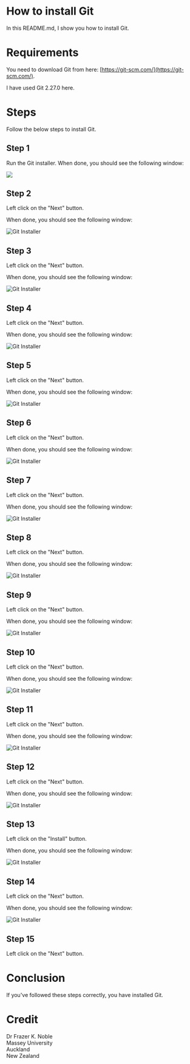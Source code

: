 # How to install Git

In this README.md, I show you how to install Git.

# Requirements

You need to download Git from here: [https://git-scm.com/](https://git-scm.com/).

I have used Git 2.27.0 here.

# Steps

Follow the below steps to install Git.

## Step 1

Run the Git installer. When done, you should see the following window:

![](/images/1.png)

## Step 2

Left click on the "Next" button.

When done, you should see the following window:

![Git Installer](/images/2.png)

## Step 3

Left click on the "Next" button.

When done, you should see the following window:

![Git Installer](/images/3.png)

## Step 4

Left click on the "Next" button.

When done, you should see the following window:

![Git Installer](/images/4.png)

## Step 5

Left click on the "Next" button.

When done, you should see the following window:

![Git Installer](/images/5.png)

## Step 6

Left click on the "Next" button.

When done, you should see the following window:

![Git Installer](/images/6.png)

## Step 7

Left click on the "Next" button.

When done, you should see the following window:

![Git Installer](/images/7.png)

## Step 8

Left click on the "Next" button.

When done, you should see the following window:

![Git Installer](/images/8.png)

## Step 9

Left click on the "Next" button.

When done, you should see the following window:

![Git Installer](/images/9.png)

## Step 10

Left click on the "Next" button.

When done, you should see the following window:

![Git Installer](/images/10.png)

## Step 11

Left click on the "Next" button.

When done, you should see the following window:

![Git Installer](/images/11.png)

## Step 12

Left click on the "Next" button.

When done, you should see the following window:

![Git Installer](/images/12.png)

## Step 13

Left click on the "Install" button.

When done, you should see the following window:

![Git Installer](/images/13.png)

## Step 14

Left click on the "Next" button.

When done, you should see the following window:

![Git Installer](/images/14.png)

## Step 15

Left click on the "Next" button.

# Conclusion

If you've followed these steps correctly, you have installed Git.

# Credit

Dr Frazer K. Noble  
Massey University  
Auckland  
New Zealand  
